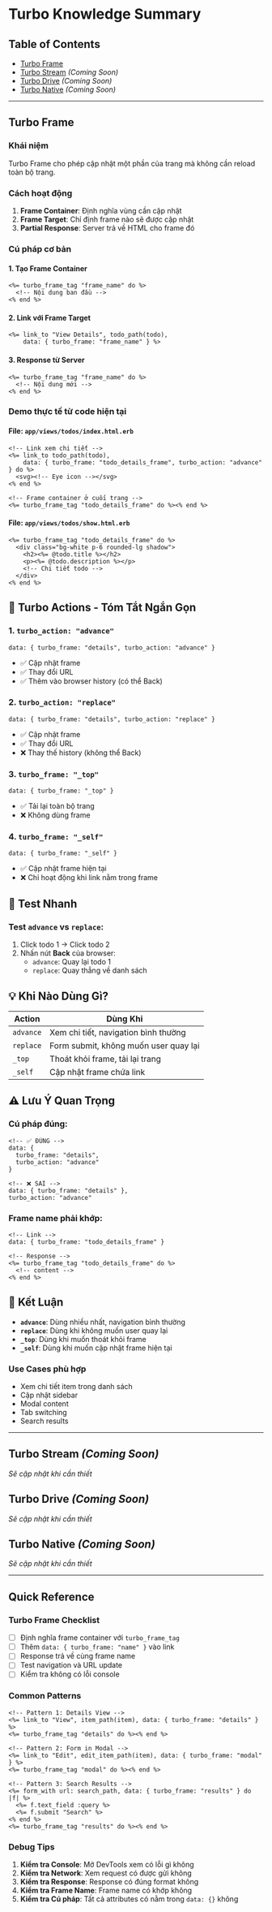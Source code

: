 # Turbo Knowledge Summary

## Table of Contents
- [Turbo Frame](#turbo-frame)
- [Turbo Stream](#turbo-stream) *(Coming Soon)*
- [Turbo Drive](#turbo-drive) *(Coming Soon)*
- [Turbo Native](#turbo-native) *(Coming Soon)*

---

## Turbo Frame

### Khái niệm
Turbo Frame cho phép cập nhật một phần của trang mà không cần reload toàn bộ trang.

### Cách hoạt động
1. **Frame Container**: Định nghĩa vùng cần cập nhật
2. **Frame Target**: Chỉ định frame nào sẽ được cập nhật
3. **Partial Response**: Server trả về HTML cho frame đó

### Cú pháp cơ bản

#### 1. Tạo Frame Container
```erb
<%= turbo_frame_tag "frame_name" do %>
  <!-- Nội dung ban đầu -->
<% end %>
```

#### 2. Link với Frame Target
```erb
<%= link_to "View Details", todo_path(todo), 
    data: { turbo_frame: "frame_name" } %>
```

#### 3. Response từ Server
```erb
<%= turbo_frame_tag "frame_name" do %>
  <!-- Nội dung mới -->
<% end %>
```

### Demo thực tế từ code hiện tại

#### File: `app/views/todos/index.html.erb`
```erb
<!-- Link xem chi tiết -->
<%= link_to todo_path(todo), 
    data: { turbo_frame: "todo_details_frame", turbo_action: "advance" } do %>
  <svg><!-- Eye icon --></svg>
<% end %>

<!-- Frame container ở cuối trang -->
<%= turbo_frame_tag "todo_details_frame" do %><% end %>
```

#### File: `app/views/todos/show.html.erb`
```erb
<%= turbo_frame_tag "todo_details_frame" do %>
  <div class="bg-white p-6 rounded-lg shadow">
    <h2><%= @todo.title %></h2>
    <p><%= @todo.description %></p>
    <!-- Chi tiết todo -->
  </div>
<% end %>
```

## 🎯 Turbo Actions - Tóm Tắt Ngắn Gọn

### 1. `turbo_action: "advance"`
```erb
data: { turbo_frame: "details", turbo_action: "advance" }
```
- ✅ Cập nhật frame
- ✅ Thay đổi URL
- ✅ Thêm vào browser history (có thể Back)

### 2. `turbo_action: "replace"`
```erb
data: { turbo_frame: "details", turbo_action: "replace" }
```
- ✅ Cập nhật frame
- ✅ Thay đổi URL
- ❌ Thay thế history (không thể Back)

### 3. `turbo_frame: "_top"`
```erb
data: { turbo_frame: "_top" }
```
- ✅ Tải lại toàn bộ trang
- ❌ Không dùng frame

### 4. `turbo_frame: "_self"`
```erb
data: { turbo_frame: "_self" }
```
- ✅ Cập nhật frame hiện tại
- ❌ Chỉ hoạt động khi link nằm trong frame

## 🧪 Test Nhanh

### Test `advance` vs `replace`:
1. Click todo 1 → Click todo 2
2. Nhấn nút **Back** của browser:
   - `advance`: Quay lại todo 1
   - `replace`: Quay thẳng về danh sách

## 💡 Khi Nào Dùng Gì?

| Action | Dùng Khi |
|--------|----------|
| `advance` | Xem chi tiết, navigation bình thường |
| `replace` | Form submit, không muốn user quay lại |
| `_top` | Thoát khỏi frame, tải lại trang |
| `_self` | Cập nhật frame chứa link |

## ⚠️ Lưu Ý Quan Trọng

### Cú pháp đúng:
```erb
<!-- ✅ ĐÚNG -->
data: { 
  turbo_frame: "details", 
  turbo_action: "advance" 
}

<!-- ❌ SAI -->
data: { turbo_frame: "details" },
turbo_action: "advance"
```

### Frame name phải khớp:
```erb
<!-- Link -->
data: { turbo_frame: "todo_details_frame" }

<!-- Response -->
<%= turbo_frame_tag "todo_details_frame" do %>
  <!-- content -->
<% end %>
```

## 🎯 Kết Luận

- **`advance`**: Dùng nhiều nhất, navigation bình thường
- **`replace`**: Dùng khi không muốn user quay lại
- **`_top`**: Dùng khi muốn thoát khỏi frame
- **`_self`**: Dùng khi muốn cập nhật frame hiện tại

### Use Cases phù hợp
- Xem chi tiết item trong danh sách
- Cập nhật sidebar
- Modal content
- Tab switching
- Search results

---

## Turbo Stream *(Coming Soon)*
*Sẽ cập nhật khi cần thiết*

## Turbo Drive *(Coming Soon)*
*Sẽ cập nhật khi cần thiết*

## Turbo Native *(Coming Soon)*
*Sẽ cập nhật khi cần thiết*

---

## Quick Reference

### Turbo Frame Checklist
- [ ] Định nghĩa frame container với `turbo_frame_tag`
- [ ] Thêm `data: { turbo_frame: "name" }` vào link
- [ ] Response trả về cùng frame name
- [ ] Test navigation và URL update
- [ ] Kiểm tra không có lỗi console

### Common Patterns
```erb
<!-- Pattern 1: Details View -->
<%= link_to "View", item_path(item), data: { turbo_frame: "details" } %>
<%= turbo_frame_tag "details" do %><% end %>

<!-- Pattern 2: Form in Modal -->
<%= link_to "Edit", edit_item_path(item), data: { turbo_frame: "modal" } %>
<%= turbo_frame_tag "modal" do %><% end %>

<!-- Pattern 3: Search Results -->
<%= form_with url: search_path, data: { turbo_frame: "results" } do |f| %>
  <%= f.text_field :query %>
  <%= f.submit "Search" %>
<% end %>
<%= turbo_frame_tag "results" do %><% end %>
```

### Debug Tips
1. **Kiểm tra Console**: Mở DevTools xem có lỗi gì không
2. **Kiểm tra Network**: Xem request có được gửi không
3. **Kiểm tra Response**: Response có đúng format không
4. **Kiểm tra Frame Name**: Frame name có khớp không
5. **Kiểm tra Cú pháp**: Tất cả attributes có nằm trong `data: {}` không
